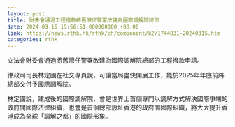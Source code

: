 ```yaml
---
layout: post
title: 財委會通過工程撥款將舊灣仔警署改建為國際調解院總部
date: 2024-03-15 19:56:51.000000000 +08:00
link: https://news.rthk.hk/rthk/ch/component/k2/1744831-20240315.htm
categories: rthk
---
```


立法會財委會通過將舊灣仔警署改建為國際調解院總部的工程撥款申請。

律政司司長林定國在社交專頁說，可讓當局盡快開展工作，能於2025年年底前將總部交付予國際調解院。

林定國說，建成後的國際調解院，會是世界上首個專門以調解方式解決國際爭端的政府間國際法律組織，也會是首個總部設址香港的政府間國際組織，將大大提升香港成為全球「調解之都」的國際形象。
